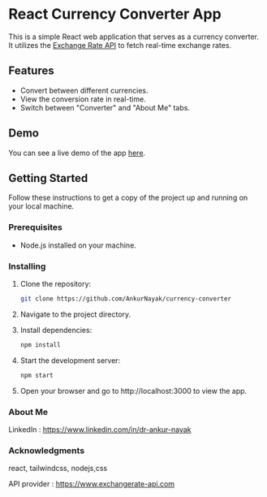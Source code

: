 # React Currency Converter App

This is a simple React web application that serves as a currency converter. It utilizes the [Exchange Rate API](https://open.er-api.com) to fetch real-time exchange rates.

## Features

- Convert between different currencies.
- View the conversion rate in real-time.
- Switch between "Converter" and "About Me" tabs.

## Demo

You can see a live demo of the app [here](https://ankurnayak.github.io/currency-converter/).


## Getting Started

Follow these instructions to get a copy of the project up and running on your local machine.

### Prerequisites

- Node.js installed on your machine.

### Installing

1. Clone the repository:

   ```bash
   git clone https://github.com/AnkurNayak/currency-converter
2. Navigate to the project directory.
3. Install dependencies:
   ```bash
   npm install
4. Start the development server:
   ```bash
   npm start
5. Open your browser and go to http://localhost:3000 to view the app.

### About Me
LinkedIn : https://www.linkedin.com/in/dr-ankur-nayak

### Acknowledgments
react, tailwindcss, nodejs,css

API provider : https://www.exchangerate-api.com



   
